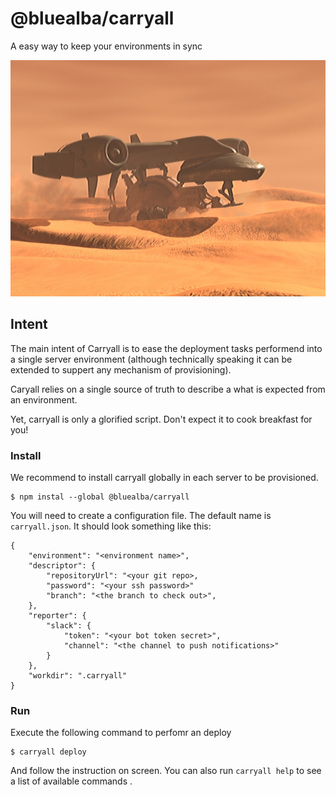 @bluealba/carryall
===
A easy way to keep your environments in sync

![Atreides Carryall](carryall.jpg)

## Intent
The main intent of Carryall is to ease the deployment tasks performend into a single server environment (although technically speaking it can be extended to suppert any mechanism of provisioning).

Caryall relies on a single source of truth to describe a what is expected from an environment.

Yet, carryall is only a glorified script. Don't expect it to cook breakfast for you!

### Install
We recommend to install carryall globally in each server to be provisioned.

```
$ npm instal --global @bluealba/carryall
```

You will need to create a configuration file. The default name is `carryall.json`. It should look something like this:

```
{
	"environment": "<environment name>",
	"descriptor": {
		"repositoryUrl": "<your git repo>,
		"password": "<your ssh password>"
		"branch": "<the branch to check out>",
	},
	"reporter": {
		"slack": {
			"token": "<your bot token secret>",
			"channel": "<the channel to push notifications>"
		}
	},
	"workdir": ".carryall"
}
```

### Run
Execute the following command to perfomr an deploy

```
$ carryall deploy
```
And follow the instruction on screen. You can also run `carryall help` to see a list of available commands
.
